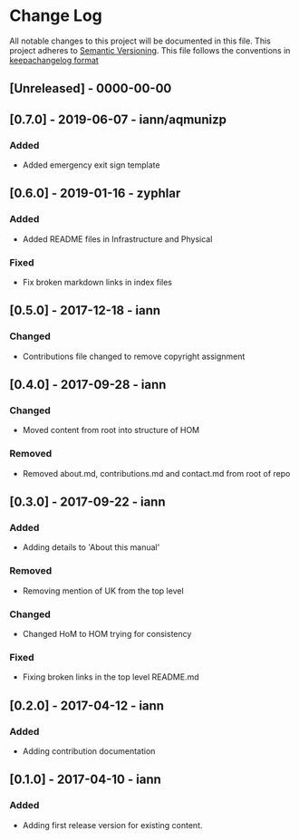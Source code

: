 # Change Log
All notable changes to this project will be documented in this file.
This project adheres to [Semantic Versioning](http://semver.org/).
This file follows the conventions in [keepachangelog format](http://keepachangelog.com/en/0.3.0/)

## [Unreleased] - 0000-00-00

## [0.7.0] - 2019-06-07 - iann/aqmunizp
### Added
- Added emergency exit sign template

## [0.6.0] - 2019-01-16 - zyphlar
### Added
- Added README files in Infrastructure and Physical

### Fixed
- Fix broken markdown links in index files

## [0.5.0] - 2017-12-18 - iann
### Changed
- Contributions file changed to remove copyright assignment

## [0.4.0] - 2017-09-28 - iann
### Changed
- Moved content from root into structure of HOM

### Removed
- Removed about.md, contributions.md and contact.md from root of repo

## [0.3.0] - 2017-09-22 - iann
### Added
- Adding details to 'About this manual'

### Removed
- Removing mention of UK from the top level

### Changed
- Changed HoM to HOM trying for consistency

### Fixed
- Fixing broken links in the top level README.md

## [0.2.0] - 2017-04-12 - iann
### Added
- Adding contribution documentation

## [0.1.0] - 2017-04-10 - iann
### Added
- Adding first release version for existing content.
